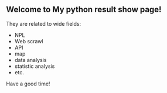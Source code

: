 ## Welcome to My python result show page!

They are related to wide fields:

- NPL
- Web scrawl
- API
- map 
- data analysis
- statistic analysis
- etc.

Have a good time!
